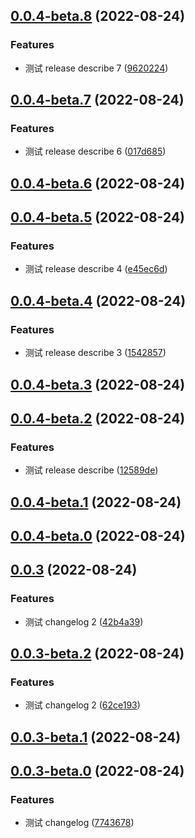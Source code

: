 ## [0.0.4-beta.8](https://github.com/xxldm/tool-client/compare/v0.0.4-beta.7...v0.0.4-beta.8) (2022-08-24)


### Features

* 测试 release describe 7 ([9620224](https://github.com/xxldm/tool-client/commit/9620224c19202008d31ddf3766550ec9abf91222))



## [0.0.4-beta.7](https://github.com/xxldm/tool-client/compare/v0.0.4-beta.6...v0.0.4-beta.7) (2022-08-24)


### Features

* 测试 release describe 6 ([017d685](https://github.com/xxldm/tool-client/commit/017d68590345194a91c52391a6629be247241284))



## [0.0.4-beta.6](https://github.com/xxldm/tool-client/compare/v0.0.4-beta.5...v0.0.4-beta.6) (2022-08-24)



## [0.0.4-beta.5](https://github.com/xxldm/tool-client/compare/v0.0.4-beta.4...v0.0.4-beta.5) (2022-08-24)


### Features

* 测试 release describe 4 ([e45ec6d](https://github.com/xxldm/tool-client/commit/e45ec6d6d3f288ebf92a35dc86aeb0c1e352aa75))



<a name="0.0.4-beta.4"></a>
## [0.0.4-beta.4](https://github.com/xxldm/tool-client/compare/v0.0.4-beta.3...v0.0.4-beta.4) (2022-08-24)


### Features

* 测试 release describe 3 ([1542857](https://github.com/xxldm/tool-client/commit/1542857))



<a name="0.0.4-beta.3"></a>
## [0.0.4-beta.3](https://github.com/xxldm/tool-client/compare/v0.0.4-beta.2...v0.0.4-beta.3) (2022-08-24)



<a name="0.0.4-beta.2"></a>
## [0.0.4-beta.2](https://github.com/xxldm/tool-client/compare/v0.0.4-beta.1...v0.0.4-beta.2) (2022-08-24)


### Features

* 测试 release describe ([12589de](https://github.com/xxldm/tool-client/commit/12589de))



<a name="0.0.4-beta.1"></a>
## [0.0.4-beta.1](https://github.com/xxldm/tool-client/compare/v0.0.4-beta.0...v0.0.4-beta.1) (2022-08-24)



<a name="0.0.4-beta.0"></a>
## [0.0.4-beta.0](https://github.com/xxldm/tool-client/compare/v0.0.3...v0.0.4-beta.0) (2022-08-24)



<a name="0.0.3"></a>
## [0.0.3](https://github.com/xxldm/tool-client/compare/v0.0.3-beta.2...v0.0.3) (2022-08-24)


### Features

* 测试 changelog 2 ([42b4a39](https://github.com/xxldm/tool-client/commit/42b4a39))



<a name="0.0.3-beta.2"></a>
## [0.0.3-beta.2](https://github.com/xxldm/tool-client/compare/v0.0.3-beta.1...v0.0.3-beta.2) (2022-08-24)


### Features

* 测试 changelog 2 ([62ce193](https://github.com/xxldm/tool-client/commit/62ce193))



<a name="0.0.3-beta.1"></a>
## [0.0.3-beta.1](https://github.com/xxldm/tool-client/compare/v0.0.3-beta.0...v0.0.3-beta.1) (2022-08-24)



<a name="0.0.3-beta.0"></a>
## [0.0.3-beta.0](https://github.com/xxldm/tool-client/compare/v0.0.2...v0.0.3-beta.0) (2022-08-24)


### Features

* 测试 changelog ([7743678](https://github.com/xxldm/tool-client/commit/7743678))



